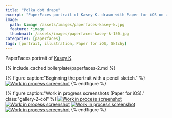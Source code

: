 ```yaml
---
title: "Polka dot drape"
excerpt: "PaperFaces portrait of Kasey K. drawn with Paper for iOS on an iPad."
image: 
  path: &image /assets/images/paperfaces-kasey-k.jpg 
  feature: *image
  thumbnail: /assets/images/paperfaces-kasey-k-150.jpg
categories: [paperfaces]
tags: [portrait, illustration, Paper for iOS, Sktchy]
---
```


PaperFaces portrait of [Kasey K](http://sktchy.com/mKWI5D ).

{% include_cached boilerplate/paperfaces-2.md %}

{% figure caption:"Beginning the portrait with a pencil sketch." %}
[![Work in process screenshot](/assets/images/paperfaces-kasey-k-process-1-750.jpg)](/assets/images/paperfaces-kasey-k-process-1-lg.jpg)
{% endfigure %}

{% figure caption:"Work in progress screenshots (Paper for iOS)." class:"gallery-2-col" %}
[![Work in process screenshot](/assets/images/paperfaces-kasey-k-process-2-600.jpg)](/assets/images/paperfaces-kasey-k-process-2-lg.jpg)
[![Work in process screenshot](/assets/images/paperfaces-kasey-k-process-3-600.jpg)](/assets/images/paperfaces-kasey-k-process-3-lg.jpg)
[![Work in process screenshot](/assets/images/paperfaces-kasey-k-process-4-600.jpg)](/assets/images/paperfaces-kasey-k-process-4-lg.jpg)
[![Work in process screenshot](/assets/images/paperfaces-kasey-k-process-5-600.jpg)](/assets/images/paperfaces-kasey-k-process-5-lg.jpg)
{% endfigure %}

